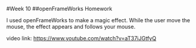 #Week 10
##openFrameWorks Homework

I used openFrameWorks to make a magic effect. While the user move the mouse, the effect appears and follows your mouse.

video link: https://www.youtube.com/watch?v=aT37iJGtfyQ
